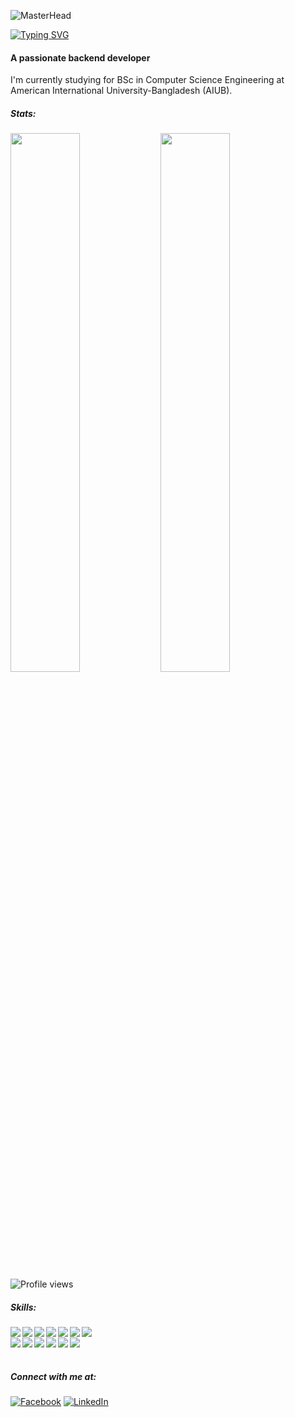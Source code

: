![MasterHead](https://camo.githubusercontent.com/48ec00ed4c84e771db4a1db90b56352923a8d644452a32b434d68e97006c9337/68747470733a2f2f63686b736b696c6c732e636f6d2f77702d636f6e74656e742f75706c6f6164732f323032302f30342f504e432d416e696d617465642d42616e6e6572732e676966)

[![Typing SVG](https://readme-typing-svg.herokuapp.com?lines=Hi,+there+👋+,+I'm+Naim!+😀)](https://git.io/typing-svg)
#### A passionate backend developer

I'm currently studying for BSc in Computer Science Engineering at American International University-Bangladesh (AIUB).

##### Stats:
<img align="left" width="47%" src="https://github-readme-stats.vercel.app/api?username=mostaquenaim&theme=radical&show_icons=true" />
<img align="left" width="47%" src="https://github-readme-stats.vercel.app/api/top-langs/?username=mostaquenaim&theme=radical&layout=compact" />

![Profile views](https://gpvc.arturio.dev/mostaquenaim)

##### Skills:
<img align="left" src="https://img.shields.io/badge/C%23-239120?style=for-the-badge&logo=c-sharp&logoColor=white" />
<img align="left" src="https://img.shields.io/badge/Python-3776AB?style=for-the-badge&logo=python&logoColor=white" />
<img align="left" src="https://img.shields.io/badge/HTML-239120?style=for-the-badge&logo=html5&logoColor=white" />
<img align="left" src="https://img.shields.io/badge/CSS-239120?&style=for-the-badge&logo=css3&logoColor=white" />
<img align="left" src="https://img.shields.io/badge/JavaScript-F7DF1E?style=for-the-badge&logo=javascript&logoColor=black" />
<img align="left" src="https://img.shields.io/badge/Node.js-43853D?style=for-the-badge&logo=node.js&logoColor=white" />
<img align="left" src="https://img.shields.io/badge/TypeScript-007ACC?style=for-the-badge&logo=typescript&logoColor=white" /> <br>
<img align="left" src="	https://img.shields.io/badge/.NET-5C2D91?style=for-the-badge&logo=.net&logoColor=white" /> 
<img align="left" src="https://img.shields.io/badge/C-00599C?style=for-the-badge&logo=c&logoColor=white" /> 
<img align="left" src="https://img.shields.io/badge/C%2B%2B-00599C?style=for-the-badge&logo=c%2B%2B&logoColor=white" /> 
<img align="left" src="https://img.shields.io/badge/PHP-777BB4?style=for-the-badge&logo=php&logoColor=white" /> 
<img align="left" src="https://img.shields.io/badge/Java-ED8B00?style=for-the-badge&logo=openjdk&logoColor=white" /> 
<img align="left" src="https://img.shields.io/badge/PostgreSQL-316192?style=for-the-badge&logo=postgresql&logoColor=white" /> <br><br>

##### Connect with me at:

<a align="left" href="https://www.facebook.com/Naimtorian"><img alt="Facebook" src="https://img.shields.io/badge/Facebook-mostaquenaim-blue?style=flat&logo=facebook"></a>
<a align="left" href="https://www.linkedin.com/in/mostaque-naim-b114571b1/"><img alt="LinkedIn" src="https://img.shields.io/badge/LinkedIn-mostaquenaim-blue?style=flat&logo=linkedin"></a>


